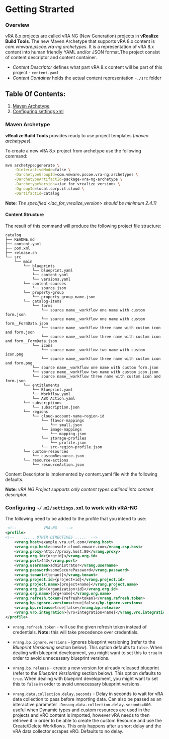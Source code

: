 # Getting Strarted

### Overview
vRA 8.x projects are called vRA NG (New Generation) projects in **vRealize Build Tools**.
The new Maven Archetype that supports vRA 8.x content is *com.vmware.pscoe.vra-ng.archetypes*.
It is a representation of vRA 8.x content into human friendly YAML and/or JSON format.The project consist of content descriptor and content container.

- *Content Descriptor* defines what part vRA 8.x content will be part of this project - `content.yaml`
- *Content Container* holds the actual content representation -`./src` folder

## Table Of Contents:
1. [Maven Archetype](#Maven-Archetype)
2. [Configuring settings xml](#configuring-m2settingsxml-to-work-with-vra-ng)

### Maven Archetype
**vRealize Build Tools** provides ready to use project templates (*maven archetypes*).

To create a new vRA 8.x project from archetype use the following command:

~~~Bash
mvn archetype:generate \
    -DinteractiveMode=false \
    -DarchetypeGroupId=com.vmware.pscoe.vra-ng.archetypes \
    -DarchetypeArtifactId=package-vra-ng-archetype \
    -DarchetypeVersion=<iac_for_vrealize_version> \
    -DgroupId=local.corp.it.cloud \
    -DartifactId=catalog
~~~

**Note**: *The specified <iac_for_vrealize_version> should be minimum 2.4.11*


#### Content Structure
The result of this command will produce the following project file structure:

~~~
catalog
├── README.md
├── content.yaml
├── pom.xml
├── release.sh
└── src
    └── main
        └── blueprints
            └── blueprint.yaml
            └── content.yaml
            └── versions.yaml
        └── content-sources
            └── source.json
        └── property-group
            └── property_group_name.json
        └── catalog-items
            └── forms
                └── source name__workflow one name with custom form.json
				└── source name__workflow one name with custom form__FormData.json
                └── source name__workflow three name with custom icon and form.json
				└── source name__workflow three name with custom icon and form__FormData.json
            └── icons
                └── source name__workflow two name with custom icon.png
                └── source name__workflow three name with custom icon and form.png
            └── source name__workflow one name with custom form.json
            └── source name__workflow two name with custom icon.json
            └── source name__workflow three name with custom icon and form.json
        └── entitlements
            └── Blueprint.yaml
            └── Workflow.yaml
            └── ABX Action.yaml       
        └── subscriptions
            └── subscription.json
        └── regions
            └── cloud-account-name~region-id
                └── flavor-mappings
                    └── small.json
                └── image-mappings
                    └── mapping.json
                └── storage-profiles
                    └── profile.json
                └── src-region-profile.json
        └── custom-resources
            └── customResource.json
        └── resource-actions
            └── resourceAction.json
~~~

Content Descriptor is implemented by content.yaml file with the following defaults.

**Note**: *vRA NG Project supports only content types outlined into content descriptor.*

### Configuring `~/.m2/settings.xml` to work with vRA-NG

The following need to be added to the profile that you intend to use:
```xml
 <!--            VRA-NG    -->
<profile>
<!--    ..... OTHER DIRECTIVES .....  -->
    <vrang.host>example.vra.url.com</vrang.host>
    <vrang.csp.host>console.cloud.vmware.com</vrang.csp.host>
    <vrang.proxy>http://proxy.host:80</vrang.proxy>
    <vrang.org.id>{org+id}</vrang.org.id>
    <vrang.port>443</vrang.port>
    <vrang.username>administrator</vrang.username>
    <vrang.password>someSecurePassword</vrang.password>
    <vrang.tenant>{tenant}</vrang.tenant>
    <vrang.project.id>{project+id}</vrang.project.id>
    <vrang.project.name>{project+name}</vrang.project.name>
    <vrang.org.id>{organization+id}</vrang.org.id>
    <vrang.org.name>{org+name}</vrang.org.name>
    <vrang.refresh.token>{refresh+token}</vrang.refresh.token>
    <vrang.bp.ignore.versions>true|false</bp.ignore.versions>
    <vrang.bp.release>true|false</vrang.bp.release>
    <vrang.vro.integration>{vro+integration+name}</vrang.vro.integration>
</profile>
```
* `vrang.refresh.token` - will use the given refresh token instead of credentials. **Note:** this will take precedence over
credentials.

* `vrang.bp.ignore.versions` - ignores blueprint versioning  (refer to the *Blueprint Versioning* section
  below). This option defaults to `false`. When dealing with blueprint development, you might want to set this to `true`
  in order to avoid unnecessary blueprint versions.

* `vrang.bp.release` - create a new version for already released blueprint (refer to the *Blueprint Versioning* section
  below). This option defaults to `true`. When dealing with blueprint development, you might want to set this to `false`
  in order to avoid unnecessary blueprint versions.

* `vrang.data.collection.delay.seconds` - Delay in seconds to wait for vRA data collection to pass before importing data. Can also be passed
  as an interactive parameter `-Dvrang.data.collection.delay.seconds=600`. useful when Dynamic types and custom resources are used in the projects and vRO content is imported,
  however vRA needs to then retrieve it in order to be able to create the custom Resource and use the Create/Delete Workflows.
  This only happens after a short delay and the vRA data collector scrapes vRO. Defaults to no delay.
